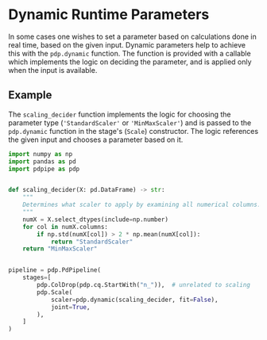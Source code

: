 # Dynamic Runtime Parameters

In some cases one wishes to set a parameter based on calculations done
in real time, based on the given input. Dynamic parameters help to achieve
this with the `pdp.dynamic` function. The function is provided with a callable
which implements the logic on deciding the parameter, and is applied only when
the input is available.

## Example

The `scaling_decider` function implements the logic for choosing the parameter
type (`'StandardScaler'` or `'MinMaxScaler'`) and is passed to the
`pdp.dynamic` function in the stage's (`Scale`) constructor.
The logic references the given input and chooses a parameter based on it.

```python
import numpy as np
import pandas as pd
import pdpipe as pdp


def scaling_decider(X: pd.DataFrame) -> str:
    """
    Determines what scaler to apply by examining all numerical columns.
    """
    numX = X.select_dtypes(include=np.number)
    for col in numX.columns:
        if np.std(numX[col]) > 2 * np.mean(numX[col]):
            return "StandardScaler"
    return "MinMaxScaler"


pipeline = pdp.PdPipeline(
    stages=[
        pdp.ColDrop(pdp.cq.StartWith("n_")),  # unrelated to scaling
        pdp.Scale(
            scaler=pdp.dynamic(scaling_decider, fit=False),
            joint=True,
        ),
    ]
)
```
